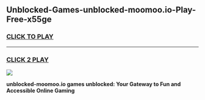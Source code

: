 
## Unblocked-Games-unblocked-moomoo.io-Play-Free-x55ge
<h3>
<a href="https://premium76.site?title=unblocked-moomoo.io&ref=19M">CLICK TO PLAY</a></h3>
<hr>

<h3>
<a href="https://premium76.site?title=unblocked-moomoo.io&ref=19M">CLICK 2 PLAY</a>
  
</h3>

<a href="https://premium76.site?title=unblocked-moomoo.io&ref=19M"><img src="https://clearcache.store/games.png"></a>


**unblocked-moomoo.io games unblocked: Your Gateway to Fun and Accessible Online Gaming**
